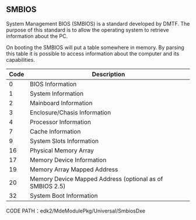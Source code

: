 ## SMBIOS

System Management BIOS (SMBIOS) is a standard developed by DMTF. The purpose of this standard is to allow the operating system to retrieve information about the PC.

On booting the SMBIOS will put a table somewhere in memory. By parsing this table it is possible to access information about the computer and its capabilities.



| Code      | Description |
| ----------- | ----------- |
| 0      | BIOS Information       |
| 1   | System Information        |
| 2   |Mainboard Information|
| 3      | Enclosure/Chasis Information       |
| 4   | Processor Information        |
| 7   |Cache Information|
|9	|System Slots Information|
|16	|Physical Memory Array|
|17	|Memory Device Information|
|19	|Memory Array Mapped Address|
|20	|Memory Device Mapped Address (optional as of SMBIOS 2.5)|
|32	|System Boot Information|


CODE PATH：edk2/MdeModulePkg/Universal/SmbiosDxe
